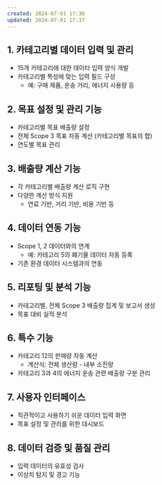 ```yaml
---
created: 2024-07-01 17:30
updated: 2024-07-01 17:37
---
```


## 1. 카테고리별 데이터 입력 및 관리
- 15개 카테고리에 대한 데이터 입력 양식 개발
- 카테고리별 특성에 맞는 입력 필드 구성
  - 예: 구매 제품, 운송 거리, 에너지 사용량 등

## 2. 목표 설정 및 관리 기능
- 카테고리별 목표 배출량 설정
- 전체 Scope 3 목표 자동 계산 (카테고리별 목표의 합)
- 연도별 목표 관리

## 3. 배출량 계산 기능
- 각 카테고리별 배출량 계산 로직 구현
- 다양한 계산 방식 지원
  - 연료 기반, 거리 기반, 비용 기반 등

## 4. 데이터 연동 기능
- Scope 1, 2 데이터와의 연계
  - 예: 카테고리 5의 폐기물 데이터 자동 등록
- 기존 환경 데이터 시스템과의 연동

## 5. 리포팅 및 분석 기능
- 카테고리별, 전체 Scope 3 배출량 집계 및 보고서 생성
- 목표 대비 실적 분석

## 6. 특수 기능
- 카테고리 12의 판매량 자동 계산
  - 계산식: 전체 생산량 - 내부 소진량
- 카테고리 3과 4의 에너지 운송 관련 배출량 구분 관리

## 7. 사용자 인터페이스
- 직관적이고 사용하기 쉬운 데이터 입력 화면
- 목표 설정 및 관리를 위한 대시보드

## 8. 데이터 검증 및 품질 관리
- 입력 데이터의 유효성 검사
- 이상치 탐지 및 경고 기능